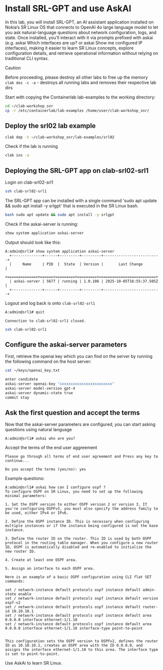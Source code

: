 # Install SRL-GPT and use AskAI

In this lab, you will install SRL-GPT, an AI assistant application installed on Nokia’s SR Linux OS that connects to OpenAI 4o large language model to let you ask natural-language questions about network configuration, logs, and state. Once installed, you’ll interact with it via prompts prefixed with askai (e.g. askai Which interfaces are up? or askai Show me configured IP interfaces), making it easier to learn SR Linux concepts, explore configuration details, and retrieve operational information without relying on traditional CLI syntax.

> [!CAUTION]
> Before proceeding, please destroy all other labs to free up the memory  
> `clab des -c -a` - destroys all running labs and removes their respective lab dirs

Start with copying the Containerlab lab-examples to the working directory:

```bash
cd ~/clab-workshop_snr
cp -r /etc/containerlab/lab-examples /home/user/clab-workshop_snr/
```

## Deploy the srl02 lab example

```bash
clab dep -t ~/clab-workshop_snr/lab-examples/srl02
```

Check if the lab is running

```bash
clab ins -a
```

## Deploying the SRL-GPT app on clab-srl02-srl1

Login on clab-srl02-srl1

```bash
ssh clab-srl02-srl1
```

The SRL-GPT app can be installed with a single command 'sudo apt update && sudo apt install -y srlgpt' that is executed in the SR Linux bash.

```bash
bash sudo apt update && sudo apt install -y srlgpt
```

Check if the askai-server is running:

```bash
show system application askai-server
```
Output should look like this:
```
A:admin@srl1# show system application askai-server
  +--------------+------+---------+---------+--------------------------+
  |     Name     | PID  |  State  | Version |       Last Change        |
  +==============+======+=========+=========+==========================+
  | askai-server | 5677 | running | 1.0.106 | 2025-10-05T16:55:37.505Z |
  +--------------+------+---------+---------+--------------------------+
```

Logout and log back is onto `clab-srl02-srl1` 

```bash
A:admin@srl1# quit
```
```
Connection to clab-srl02-srl1 closed.
```
```bash
ssh clab-srl02-srl1
```

## Configure the askai-server parameters

First, retrieve the openai key which you can find on the server by running the following command on the host server:

```bash
cat ~/keys/openai_key.txt
```

```bash
enter candidate
askai-server openai-key "xxxxxxxxxxxxxxxxxxxxxxxx"
askai-server model-version gpt-4
askai-server dynamic-state true
commit stay
```

## Ask the first question and accept the terms

Now that the askai-server parameters are configured, you can start asking questions using natural language

```
A:admin@srl1# askai who are you?
```

Accept the terms of the end user aggreement
```
Please go through all terms of end user agreement and Press any key to continue...

Do you accept the terms (yes/no): yes
```
Example questions:
```
A:admin@srl1# askai how can I configure ospf ?
To configure OSPF on SR Linux, you need to set up the following minimal parameters:

1. Set the OSPF version to either OSPF version 2 or version 3. If you're configuring OSPFv3, you must also specify the address family to be used, either IPv4 or IPv6.

2. Define the OSPF instance ID. This is necessary when configuring multiple instances or if the instance being configured is not the base instance.

3. Define the router ID on the router. This ID is used by both OSPF protocol in the routing table manager. When you configure a new router ID, OSPF is automatically disabled and re-enabled to initialize the new router ID.

4. Create at least one OSPF area.

5. Assign an interface to each OSPF area.

Here is an example of a basic OSPF configuration using CLI flat SET commands:

set / network-instance default protocols ospf instance default admin-state enable
set / network-instance default protocols ospf instance default version ospf-v2
set / network-instance default protocols ospf instance default router-id 10.10.10.1
set / network-instance default protocols ospf instance default area 0.0.0.0 interface ethernet-1/1.10
set / network-instance default protocols ospf instance default area 0.0.0.0 interface ethernet-1/1.10 interface-type point-to-point


This configuration sets the OSPF version to OSPFv2, defines the router ID as 10.10.10.1, creates an OSPF area with the ID 0.0.0.0, and assigns the interface ethernet-1/1.10 to this area. The interface type is set to point-to-point.

```

Use AskAi to learn SR Linux.
